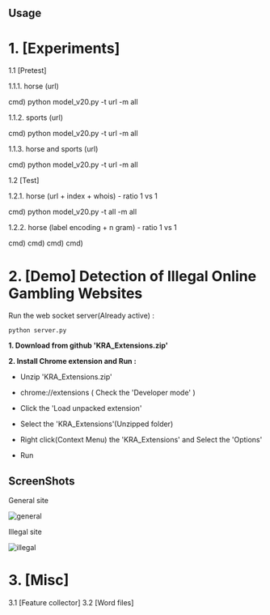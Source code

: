 Usage
----

# 1. [Experiments]

1.1 [Pretest]

1.1.1. horse (url)

cmd) python model_v20.py -t url -m all


1.1.2. sports (url)

cmd) python model_v20.py -t url -m all



1.1.3. horse and sports (url)

cmd) python model_v20.py -t url -m all




1.2 [Test]

1.2.1. horse (url + index + whois) - ratio 1 vs 1

cmd) python model_v20.py -t all -m all



1.2.2. horse (label encoding + n gram) - ratio 1 vs 1

cmd) 
cmd) 
cmd) 
cmd) 






# 2. [Demo] Detection of Illegal Online Gambling Websites 

Run the web socket server(Already active) :

    python server.py

<p>

<b>1. Download from github 'KRA_Extensions.zip'</b>

<p>

<b>2. Install Chrome extension and Run :</b>

- Unzip 'KRA_Extensions.zip'

- chrome://extensions ( Check the 'Developer mode' )

- Click the 'Load unpacked extension'

- Select the 'KRA_Extensions'(Unzipped folder) 

- Right click(Context Menu) the 'KRA_Extensions' and Select the 'Options'

- Run


ScreenShots
----
General site

![general](https://user-images.githubusercontent.com/55607802/71304118-8e5b3580-2405-11ea-9f2c-0f50427e9987.png)

<p>

Illegal site

![illegal](https://user-images.githubusercontent.com/55607802/71304091-feb58700-2404-11ea-9563-1ff6ceb13313.png)



# 3. [Misc]
3.1 [Feature collector]
3.2 [Word files]
